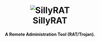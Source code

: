 <h1 align="center"> 
    <img src="https://user-images.githubusercontent.com/29171692/81660604-99683e00-9458-11ea-93ee-0c248181dadb.png" alt="SillyRAT" /> <br>    
    SillyRAT
</h1>
<h4 align="center"> A Remote Administration Tool (RAT/Trojan). </h4>
